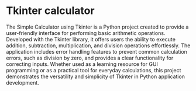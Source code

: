 # Tkinter calculator
The Simple Calculator using Tkinter is a Python project created to provide a user-friendly interface for performing basic arithmetic operations. Developed with the Tkinter library, it offers users the ability to execute addition, subtraction, multiplication, and division operations effortlessly. The application includes error handling features to prevent common calculation errors, such as division by zero, and provides a clear functionality for correcting inputs. Whether used as a learning resource for GUI programming or as a practical tool for everyday calculations, this project demonstrates the versatility and simplicity of Tkinter in Python application development.
